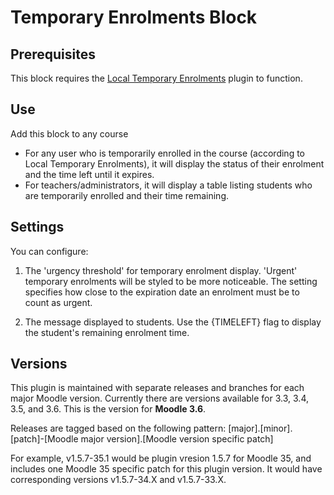 # Temporary Enrolments Block

## Prerequisites

This block requires the [Local Temporary Enrolments](https://moodle.org/plugins/local_temporary_enrolments) plugin to function.

## Use

Add this block to any course

* For any user who is temporarily enrolled in the course (according to Local Temporary Enrolments), it will display the status of their enrolment and the time left until it expires.
* For teachers/administrators, it will display a table listing students who are temporarily enrolled and their time remaining.

## Settings

You can configure:

1. The 'urgency threshold' for temporary enrolment display. 'Urgent' temporary enrolments will be styled to be more noticeable. The setting specifies how close to the expiration date an enrolment must be to count as urgent.

2. The message displayed to students. Use the {TIMELEFT} flag to display the student's remaining enrolment time.

## Versions

This plugin is maintained with separate releases and branches for each major Moodle version. Currently there are versions available for 3.3, 3.4, 3.5, and 3.6. This is the version for __Moodle 3.6__.

Releases are tagged based on the following pattern:
[major].[minor].[patch]-[Moodle major version].[Moodle version specific patch]

For example, v1.5.7-35.1 would be plugin vresion 1.5.7 for Moodle 35, and includes one Moodle 35 specific patch for this plugin version. It would have corresponding versions v1.5.7-34.X and v1.5.7-33.X.